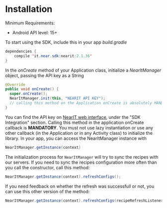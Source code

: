 # Installation #

Minimum Requirements:
- Android API level: 15+

To start using the SDK, include this in your app *build.gradle*

```java
dependencies {
    compile 'it.near.sdk:nearit:2.1.36'
}
```

In the *onCreate* method of your Application class, initialize a *NearItManager* object, passing the API key as a String


```java
@Override
public void onCreate() {
  super.onCreate();
  NearItManager.init(this, "NEARIT API KEY");
  // calling this method on the Application onCreate is absolutely MANDATORY
}
```
You can find the API key on [NearIT web interface](https://go.nearit.com/), under the "SDK Integration" section.
Calling this method in the application onCreate callback is **MANDATORY**. You must not use lazy instantiation or use any other callback (in the Application or in any Activity class) to initialize the library.
In your app, you can access the NearItManager instance with 
```java
NearItManager.getInstance(context)
```

The initialization process for `NearItManager` will try to sync the recipes with our servers. If you need to sync the recipes configuration more often than you call the constructor, call this method:

```java
NearItManager.getInstance(context).refreshConfigs();
```

If you need feedback on whether the refresh was successfull or not, you can use this other version of the method:

```java
NearItManager.getInstance(context).refreshConfigs(recipeRefreshListener);
```
